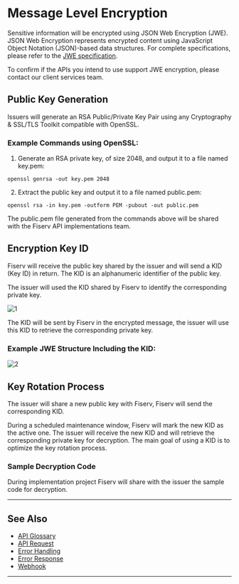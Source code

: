 # Message Level Encryption 

Sensitive information will be encrypted using JSON Web Encryption (JWE). JSON Web Encryption represents encrypted content using JavaScript Object Notation (JSON)-based data structures. For complete specifications, please refer to the [JWE specification](https://datatracker.ietf.org/doc/html/draft-ietf-jose-json-web-encryption-40). 

To confirm if the APIs you intend to use support JWE encryption, please contact our client services team. 

## Public Key Generation

Issuers will generate an RSA Public/Private Key Pair using any Cryptography & SSL/TLS Toolkit compatible with OpenSSL. 

### Example Commands using OpenSSL:

1. Generate an RSA private key, of size 2048, and output it to a file named key.pem:

```
openssl genrsa -out key.pem 2048
```

2. Extract the public key and output it to a file named public.pem: 

```
openssl rsa -in key.pem -outform PEM -pubout -out public.pem
```

The public.pem file generated from the commands above will be shared with the Fiserv API implementations team. 

## Encryption Key ID

Fiserv will receive the public key shared by the issuer and will send a KID (Key ID) in return. The KID is an alphanumeric identifier of the public key.  

The issuer will used the KID shared by Fiserv to identify the corresponding private key. 

![1](../../assets/images/1-.png)

The KID will be sent by Fiserv in the encrypted message, the issuer will use this KID to retrieve the corresponding private key. 

### Example JWE Structure Including the KID:

![2](../../assets/images/2-.png)


## Key Rotation Process

The issuer will share a new public key with Fiserv, Fiserv will send the corresponding KID. 

During a scheduled maintenance window, Fiserv will mark the new KID as the active one. The issuer will receive the new KID and will retrieve the corresponding private key for decryption. The main goal of using a KID is to optimize the key rotation process. 

### Sample Decryption Code

During implementation project Fiserv will share with the issuer the sample code for decryption.

---

## See Also

- [API Glossary](?path=docs/english/api-reference/api-glossary.md)
- [API Request](?path=docs/english/api-reference/api-request.md)
- [Error Handling](?path=docs/english/api-reference/response-handling.md)
- [Error Response](?path=docs/english/api-reference/error-response.md)
- [Webhook](?path=docs/english/api-reference/5-notifications.md)

---
